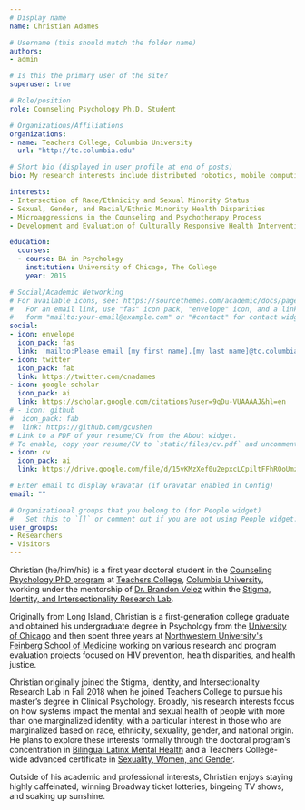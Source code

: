 ```yaml
---
# Display name
name: Christian Adames

# Username (this should match the folder name)
authors:
- admin

# Is this the primary user of the site?
superuser: true

# Role/position
role: Counseling Psychology Ph.D. Student

# Organizations/Affiliations
organizations:
- name: Teachers College, Columbia University
  url: "http://tc.columbia.edu"

# Short bio (displayed in user profile at end of posts)
bio: My research interests include distributed robotics, mobile computing and programmable matter.

interests:
- Intersection of Race/Ethnicity and Sexual Minority Status
- Sexual, Gender, and Racial/Ethnic Minority Health Disparities
- Microaggressions in the Counseling and Psychotherapy Process
- Development and Evaluation of Culturally Responsive Health Interventions

education:
  courses:
  - course: BA in Psychology
    institution: University of Chicago, The College
    year: 2015

# Social/Academic Networking
# For available icons, see: https://sourcethemes.com/academic/docs/page-builder/#icons
#   For an email link, use "fas" icon pack, "envelope" icon, and a link in the
#   form "mailto:your-email@example.com" or "#contact" for contact widget.
social:
- icon: envelope
  icon_pack: fas
  link: 'mailto:Please email [my first name].[my last name]@tc.columbia.edu'  # For a direct email link, use "mailto:test@example.org".
- icon: twitter
  icon_pack: fab
  link: https://twitter.com/cnadames
- icon: google-scholar
  icon_pack: ai
  link: https://scholar.google.com/citations?user=9qDu-VUAAAAJ&hl=en
# - icon: github
#  icon_pack: fab
#  link: https://github.com/gcushen
# Link to a PDF of your resume/CV from the About widget.
# To enable, copy your resume/CV to `static/files/cv.pdf` and uncomment the lines below.
- icon: cv
  icon_pack: ai
  link: https://drive.google.com/file/d/15vKMzXef0u2epxcLCpiltFFhROoUmzhi/view?usp=sharing

# Enter email to display Gravatar (if Gravatar enabled in Config)
email: ""

# Organizational groups that you belong to (for People widget)
#   Set this to `[]` or comment out if you are not using People widget.
user_groups:
- Researchers
- Visitors
---
```


Christian (he/him/his) is a first year doctoral student in the [Counseling Psychology PhD program](https://www.tc.columbia.edu/counseling-and-clinical-psychology/counseling/degrees--requirements/counseling-psychology-phd/) at [Teachers College](https://www.tc.columbia.edu), [Columbia University](http://columbia.edu), working under the mentorship of [Dr. Brandon Velez](https://www.tc.columbia.edu/faculty/blv2106/) within the [Stigma, Identity, and Intersectionality Research Lab](https://www.tc.columbia.edu/sii).

Originally from Long Island, Christian is a first-generation college graduate and obtained his undergraduate degree in Psychology from the [University of Chicago](http://uchicago.edu) and then spent three years at [Northwestern University's Feinberg School of Medicine](http://mss.northwestern.edu) working on various research and program evaluation projects focused on HIV prevention, health disparities, and health justice. 

Christian originally joined the Stigma, Identity, and Intersectionality Research Lab in Fall 2018 when he joined Teachers College to pursue his master’s degree in Clinical Psychology. Broadly, his research interests focus on how systems impact the mental and sexual health of people with more than one marginalized identity, with a particular interest in those who are marginalized based on race, ethnicity, sexuality, gender, and national origin. He plans to explore these interests formally through the doctoral program’s concentration in [Bilingual Latinx Mental Health](https://www.tc.columbia.edu/counseling-and-clinical-psychology/counseling/degrees--requirements/counseling-psychology-phd/bilingual-latinx-mental-health-concentration/) and a Teachers College-wide advanced certificate in [Sexuality, Women, and Gender](http://swgproject.org). 

Outside of his academic and professional interests, Christian enjoys staying highly caffeinated, winning Broadway ticket lotteries, bingeing TV shows, and soaking up sunshine. 